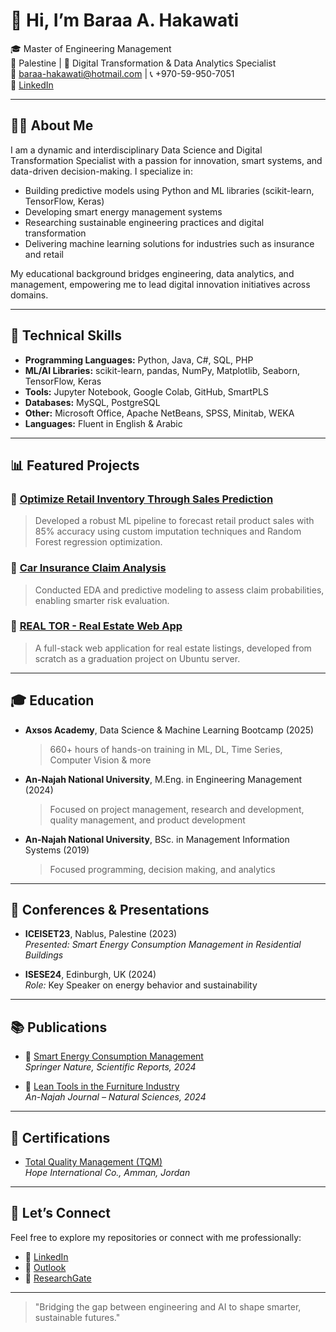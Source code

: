 # 👋 Hi, I’m Baraa A. Hakawati

🎓 Master of Engineering Management  
📍 Palestine | 🧠 Digital Transformation & Data Analytics Specialist  
📧 baraa-hakawati@hotmail.com | 📞 +970-59-950-7051  
🔗 [LinkedIn](https://www.linkedin.com/in/baraa-hakawati-b8a07a1b3)

---

## 👨‍💻 About Me

I am a dynamic and interdisciplinary Data Science and Digital Transformation Specialist with a passion for innovation, smart systems, and data-driven decision-making. I specialize in:

- Building predictive models using Python and ML libraries (scikit-learn, TensorFlow, Keras)
- Developing smart energy management systems
- Researching sustainable engineering practices and digital transformation
- Delivering machine learning solutions for industries such as insurance and retail

My educational background bridges engineering, data analytics, and management, empowering me to lead digital innovation initiatives across domains.

---

## 🔧 Technical Skills

- **Programming Languages:** Python, Java, C#, SQL, PHP  
- **ML/AI Libraries:** scikit-learn, pandas, NumPy, Matplotlib, Seaborn, TensorFlow, Keras  
- **Tools:** Jupyter Notebook, Google Colab, GitHub, SmartPLS  
- **Databases:** MySQL, PostgreSQL 
- **Other:** Microsoft Office, Apache NetBeans, SPSS, Minitab, WEKA 
- **Languages:** Fluent in English & Arabic

---

## 📊 Featured Projects

### 🔹 [Optimize Retail Inventory Through Sales Prediction](https://github.com/baraa-hakawati/Prediction-of-Product-Sales)
> Developed a robust ML pipeline to forecast retail product sales with 85% accuracy using custom imputation techniques and Random Forest regression optimization.

### 🔹 [Car Insurance Claim Analysis](https://github.com/baraa-hakawati/Car-Insurance-Claim-Analysis)
> Conducted EDA and predictive modeling to assess claim probabilities, enabling smarter risk evaluation.

### 🔹 [REAL TOR - Real Estate Web App](https://github.com/baraa-hakawati/REAL-TOR)
> A full-stack web application for real estate listings, developed from scratch as a graduation project on Ubuntu server.

---

## 🎓 Education

- **Axsos Academy**, Data Science & Machine Learning Bootcamp (2025)  
  > 660+ hours of hands-on training in ML, DL, Time Series, Computer Vision & more

- **An-Najah National University**, M.Eng. in Engineering Management (2024)  
  > Focused on project management, research and development, quality management, and product development

- **An-Najah National University**, BSc. in Management Information Systems (2019)
  > Focused programming, decision making, and analytics

---

## 🎤 Conferences & Presentations

- **ICEISET23**, Nablus, Palestine (2023)  
  _Presented:_ *Smart Energy Consumption Management in Residential Buildings*

- **ISESE24**, Edinburgh, UK (2024)  
  _Role:_ Key Speaker on energy behavior and sustainability

---

## 📚 Publications

- 📄 [Smart Energy Consumption Management](https://www.nature.com/articles/s41598-024-51638-y)  
  *Springer Nature, Scientific Reports, 2024*

- 📄 [Lean Tools in the Furniture Industry](https://journals.najah.edu/journal/anujr-a/issue/anujr-a-v38-i1/article/2147/)  
  *An-Najah Journal – Natural Sciences, 2024*

---

## 🏅 Certifications

- [Total Quality Management (TQM)](https://www.credential.net/b1bf3f78-4bc7-42be-86ed-1602c23b61b2#acc.9rIfyMUn)  
  *Hope International Co., Amman, Jordan*

---

## 🤝 Let’s Connect

Feel free to explore my repositories or connect with me professionally:

- 🔗 [LinkedIn](https://www.linkedin.com/in/baraa-hakawati-b8a07a1b3)  
- 📧 [Outlook](baraa-hakawati@hotmail.com)  
- 🧠 [ResearchGate](https://www.researchgate.net/profile/Baraa-Hakawati)

---

> "Bridging the gap between engineering and AI to shape smarter, sustainable futures."

